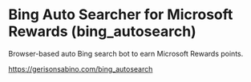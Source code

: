 # Bing Auto Searcher for Microsoft Rewards (bing_autosearch)

Browser-based auto Bing search bot to earn Microsoft Rewards points.

https://gerisonsabino.com/bing_autosearch
